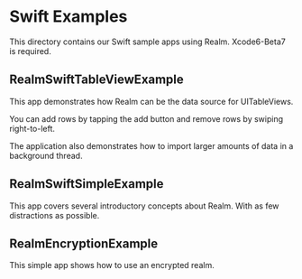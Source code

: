 # Swift Examples

This directory contains our Swift sample apps using Realm. Xcode6-Beta7 is required.

## RealmSwiftTableViewExample

This app demonstrates how Realm can be the data source for UITableViews.

You can add rows by tapping the add button and remove rows by swiping right-to-left.

The application also demonstrates how to import larger amounts of data in a background thread.

## RealmSwiftSimpleExample

This app covers several introductory concepts about Realm. With as few distractions as possible.

## RealmEncryptionExample

This simple app shows how to use an encrypted realm.
